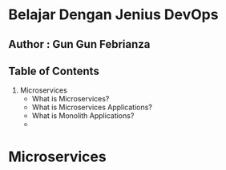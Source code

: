 # Belajar Dengan Jenius DevOps

## Author : Gun Gun Febrianza



## Table of Contents

1. Microservices
   - What is Microservices?
   - What is Microservices Applications?
   - What is Monolith Applications?
   - 



# Microservices



